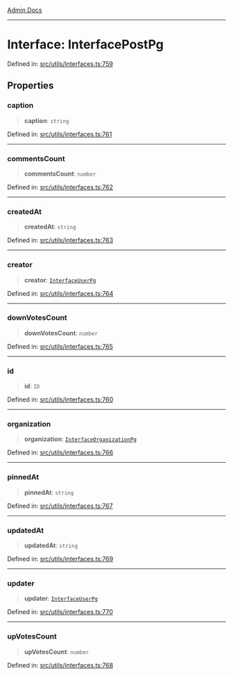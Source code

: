 [Admin Docs](/)

***

# Interface: InterfacePostPg

Defined in: [src/utils/interfaces.ts:759](https://github.com/PalisadoesFoundation/talawa-admin/blob/main/src/utils/interfaces.ts#L759)

## Properties

### caption

> **caption**: `string`

Defined in: [src/utils/interfaces.ts:761](https://github.com/PalisadoesFoundation/talawa-admin/blob/main/src/utils/interfaces.ts#L761)

***

### commentsCount

> **commentsCount**: `number`

Defined in: [src/utils/interfaces.ts:762](https://github.com/PalisadoesFoundation/talawa-admin/blob/main/src/utils/interfaces.ts#L762)

***

### createdAt

> **createdAt**: `string`

Defined in: [src/utils/interfaces.ts:763](https://github.com/PalisadoesFoundation/talawa-admin/blob/main/src/utils/interfaces.ts#L763)

***

### creator

> **creator**: [`InterfaceUserPg`](InterfaceUserPg.md)

Defined in: [src/utils/interfaces.ts:764](https://github.com/PalisadoesFoundation/talawa-admin/blob/main/src/utils/interfaces.ts#L764)

***

### downVotesCount

> **downVotesCount**: `number`

Defined in: [src/utils/interfaces.ts:765](https://github.com/PalisadoesFoundation/talawa-admin/blob/main/src/utils/interfaces.ts#L765)

***

### id

> **id**: `ID`

Defined in: [src/utils/interfaces.ts:760](https://github.com/PalisadoesFoundation/talawa-admin/blob/main/src/utils/interfaces.ts#L760)

***

### organization

> **organization**: [`InterfaceOrganizationPg`](InterfaceOrganizationPg.md)

Defined in: [src/utils/interfaces.ts:766](https://github.com/PalisadoesFoundation/talawa-admin/blob/main/src/utils/interfaces.ts#L766)

***

### pinnedAt

> **pinnedAt**: `string`

Defined in: [src/utils/interfaces.ts:767](https://github.com/PalisadoesFoundation/talawa-admin/blob/main/src/utils/interfaces.ts#L767)

***

### updatedAt

> **updatedAt**: `string`

Defined in: [src/utils/interfaces.ts:769](https://github.com/PalisadoesFoundation/talawa-admin/blob/main/src/utils/interfaces.ts#L769)

***

### updater

> **updater**: [`InterfaceUserPg`](InterfaceUserPg.md)

Defined in: [src/utils/interfaces.ts:770](https://github.com/PalisadoesFoundation/talawa-admin/blob/main/src/utils/interfaces.ts#L770)

***

### upVotesCount

> **upVotesCount**: `number`

Defined in: [src/utils/interfaces.ts:768](https://github.com/PalisadoesFoundation/talawa-admin/blob/main/src/utils/interfaces.ts#L768)
